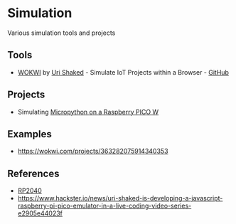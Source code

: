 # Simulation
Various simulation tools and projects

## Tools
- [WOKWI](https://wokwi.com/) by [Uri Shaked](https://hackaday.io/urishaked)  - Simulate IoT Projects within a Browser - [GitHub](https://github.com/wokwi)

## Projects
 - Simulating [Micropython on a Raspberry PICO W](https://github.com/griemide/MicroPython/tree/master/RP2040)

## Examples

- https://wokwi.com/projects/363282075914340353


## References

- [RP2040](https://hackaday.io/course/178733-raspberry-pi-pico-and-rp2040-the-deep-dive) 
- https://www.hackster.io/news/uri-shaked-is-developing-a-javascript-raspberry-pi-pico-emulator-in-a-live-coding-video-series-e2905e44023f
